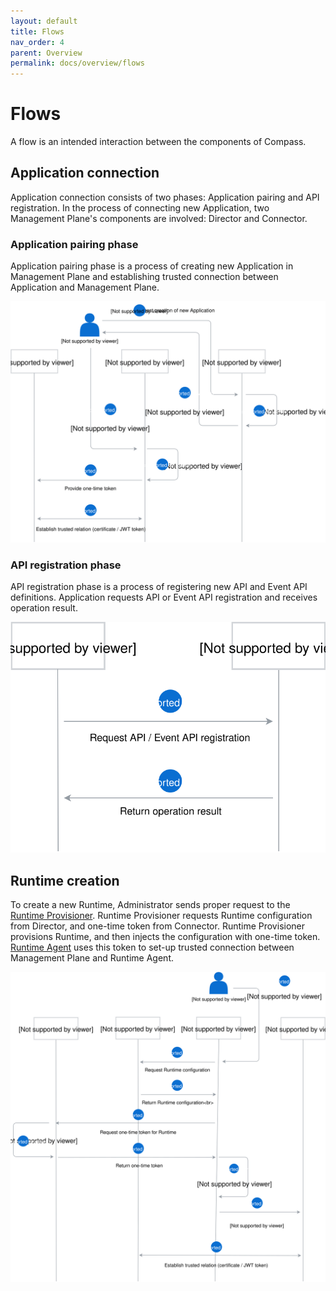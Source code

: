 ```yaml
---
layout: default
title: Flows
nav_order: 4
parent: Overview
permalink: docs/overview/flows
---
```


# Flows

A flow is an intended interaction between the components of Compass.

## Application connection

Application connection consists of two phases: Application pairing and API registration. In the process of connecting new Application, two Management Plane's components are involved: Director and Connector.

### Application pairing phase

Application pairing phase is a process of creating new Application in Management Plane and establishing trusted connection between Application and Management Plane. 

![app-pairing](/assets/images/app-pairing.svg)

### API registration phase

API registration phase is a process of registering new API and Event API definitions. Application requests API or Event API registration and receives operation result.

![api-registration](/assets/images/api-registration.svg)

## Runtime creation

To create a new Runtime, Administrator sends proper request to the [Runtime Provisioner](/docs/glossary). Runtime Provisioner requests Runtime configuration from Director, and one-time token from Connector. Runtime Provisioner provisions Runtime, and then injects the configuration with one-time token. [Runtime Agent](/docs/glossary) uses this token to set-up trusted connection between Management Plane and Runtime Agent.

![runtime-creation](/assets/images/runtime-creation.svg)